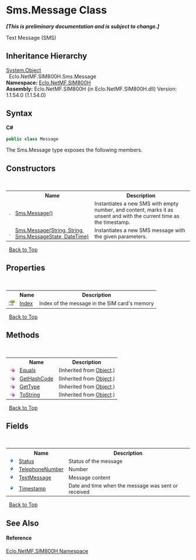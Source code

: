 # Sms.Message Class
 _**\[This is preliminary documentation and is subject to change.\]**_

Text Message (SMS)


## Inheritance Hierarchy
<a href="http://msdn2.microsoft.com/en-us/library/e5kfa45b" target="_blank">System.Object</a><br />&nbsp;&nbsp;Eclo.NetMF.SIM800H.Sms.Message<br />
**Namespace:**&nbsp;<a href="N_Eclo_NetMF_SIM800H">Eclo.NetMF.SIM800H</a><br />**Assembly:**&nbsp;Eclo.NetMF.SIM800H (in Eclo.NetMF.SIM800H.dll) Version: 1.1.54.0 (1.1.54.0)

## Syntax

**C#**<br />
``` C#
public class Message
```

The Sms.Message type exposes the following members.


## Constructors
&nbsp;<table><tr><th></th><th>Name</th><th>Description</th></tr><tr><td>![Public method](media/pubmethod.gif "Public method")</td><td><a href="M_Eclo_NetMF_SIM800H_Sms_Message__ctor">Sms.Message()</a></td><td>
Instantiates a new SMS with empty number, and content, marks it as unsent and with the current time as the timestamp.</td></tr><tr><td>![Public method](media/pubmethod.gif "Public method")</td><td><a href="M_Eclo_NetMF_SIM800H_Sms_Message__ctor_1">Sms.Message(String, String, Sms.MessageState, DateTime)</a></td><td>
Instantiates a new SMS message with the given parameters.</td></tr></table>&nbsp;
<a href="#sms.message-class">Back to Top</a>

## Properties
&nbsp;<table><tr><th></th><th>Name</th><th>Description</th></tr><tr><td>![Public property](media/pubproperty.gif "Public property")</td><td><a href="P_Eclo_NetMF_SIM800H_Sms_Message_Index">Index</a></td><td>
Index of the message in the SIM card's memory</td></tr></table>&nbsp;
<a href="#sms.message-class">Back to Top</a>

## Methods
&nbsp;<table><tr><th></th><th>Name</th><th>Description</th></tr><tr><td>![Public method](media/pubmethod.gif "Public method")</td><td><a href="http://msdn2.microsoft.com/en-us/library/bsc2ak47" target="_blank">Equals</a></td><td> (Inherited from <a href="http://msdn2.microsoft.com/en-us/library/e5kfa45b" target="_blank">Object</a>.)</td></tr><tr><td>![Public method](media/pubmethod.gif "Public method")</td><td><a href="http://msdn2.microsoft.com/en-us/library/zdee4b3y" target="_blank">GetHashCode</a></td><td> (Inherited from <a href="http://msdn2.microsoft.com/en-us/library/e5kfa45b" target="_blank">Object</a>.)</td></tr><tr><td>![Public method](media/pubmethod.gif "Public method")</td><td><a href="http://msdn2.microsoft.com/en-us/library/dfwy45w9" target="_blank">GetType</a></td><td> (Inherited from <a href="http://msdn2.microsoft.com/en-us/library/e5kfa45b" target="_blank">Object</a>.)</td></tr><tr><td>![Public method](media/pubmethod.gif "Public method")</td><td><a href="http://msdn2.microsoft.com/en-us/library/7bxwbwt2" target="_blank">ToString</a></td><td> (Inherited from <a href="http://msdn2.microsoft.com/en-us/library/e5kfa45b" target="_blank">Object</a>.)</td></tr></table>&nbsp;
<a href="#sms.message-class">Back to Top</a>

## Fields
&nbsp;<table><tr><th></th><th>Name</th><th>Description</th></tr><tr><td>![Public field](media/pubfield.gif "Public field")</td><td><a href="F_Eclo_NetMF_SIM800H_Sms_Message_Status">Status</a></td><td>
Status of the message</td></tr><tr><td>![Public field](media/pubfield.gif "Public field")</td><td><a href="F_Eclo_NetMF_SIM800H_Sms_Message_TelephoneNumber">TelephoneNumber</a></td><td>
Number</td></tr><tr><td>![Public field](media/pubfield.gif "Public field")</td><td><a href="F_Eclo_NetMF_SIM800H_Sms_Message_TextMessage">TextMessage</a></td><td>
Message content</td></tr><tr><td>![Public field](media/pubfield.gif "Public field")</td><td><a href="F_Eclo_NetMF_SIM800H_Sms_Message_Timestamp">Timestamp</a></td><td>
Date and time when the message was sent or received</td></tr></table>&nbsp;
<a href="#sms.message-class">Back to Top</a>

## See Also


#### Reference
<a href="N_Eclo_NetMF_SIM800H">Eclo.NetMF.SIM800H Namespace</a><br />